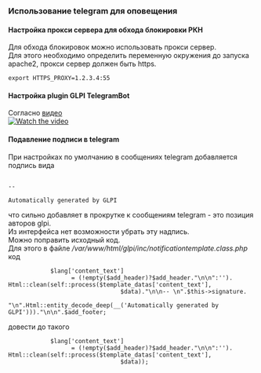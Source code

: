 ### Использование telegram для оповещения  
#### Настройка прокси сервера для обхода блокировки РКН  
Для обхода блокировок можно использовать прокси сервер.  
Для этого необходимо определить переменную окружения до запуска apache2, прокси сервер должен  быть https.  
```
export HTTPS_PROXY=1.2.3.4:55
```
#### Настройка plugin GLPI TelegramBot  
Согласно [видео](https://www.youtube.com/watch?v=TKqIpIaAIAE)    
[![Watch the video](http://img.youtube.com/vi/TKqIpIaAIAE/0.jpg)](https://www.youtube.com/watch?v=TKqIpIaAIAE)  

#### Подавление подписи в telegram
При настройках по умолчанию в сообщениях telegram добавляется подпись вида  
```

-- 

Automatically generated by GLPI
```
что сильно добавляет в прокрутке к сообщениям telegram - это позиция авторов glpi.    
Из интерфейса нет возможности убрать эту надпись.  
Можно поправить исходный код.  
Для этого в файле */var/www/html/glpi/inc/notificationtemplate.class.php* код  
```
            $lang['content_text']
                  = (!empty($add_header)?$add_header."\n\n":'').                    Html::clean(self::process($template_datas['content_text'],
                                $data)."\n\n-- \n".$this->signature.
                                      "\n".Html::entity_decode_deep(__('Automatically generated by GLPI')))."\n\n".$add_footer;
```
довести до такого
```
            $lang['content_text']
                  = (!empty($add_header)?$add_header."\n\n":'').                    Html::clean(self::process($template_datas['content_text'],
                                $data));
```

